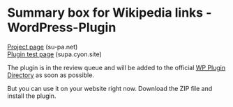 # Summary box for Wikipedia links - WordPress-Plugin

[Project page](https://su-pa.net/wikiPrevBox/index.html) (su-pa.net)  
[Plugin test page](https://supa.cyon.site/) (supa.cyon.site) 

The plugin is in the review queue and will be added to the official [WP Plugin Directory](https://wordpress.org/plugins) as soon as possible.  

But you can use it on your website right now. Download the ZIP file and install the plugin.
